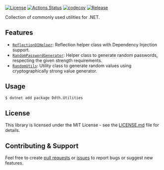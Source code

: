 [![License](https://img.shields.io/badge/license-MIT-blue.svg)](https://opensource.org/licenses/MIT)
[![Actions Status](https://github.com/DDTH/Ddth.Utilities/workflows/ci/badge.svg)](https://github.com/DDTH/Ddth.Utilities/actions)
[![codecov](https://codecov.io/gh/DDTH/Ddth.Utilities/graph/badge.svg)](https://codecov.io/gh/DDTH/Ddth.Utilities)
[![Release](https://img.shields.io/github/release/DDTH/Ddth.Utilities.svg?style=flat-square)](RELEASE-NOTES.md)

Collection of commonly used utilities for .NET.

## Features

- [`ReflectionDIHelper`](https://github.com/DDTH/Ddth.Utilities/blob/main/Ddth.Utilities/ReflectionDIHelper.cs): Reflection helper class with Dependency Injection support.
- [`RandomPasswordGenerator`](https://github.com/DDTH/Ddth.Utilities/blob/main/Ddth.Utilities/RandomPasswordGenerator.cs): Helper class to generate random passwords, respecting the given strength requirements.
- [`RandomUtils`](https://github.com/DDTH/Ddth.Utilities/blob/main/Ddth.Utilities/RandomUtils.cs): Utility class to generate random values using cryptographically strong value generator.

## Usage

```sh
$ dotnet add package Ddth.Utilities
```

## License

This library is licensed under the MIT License - see the [LICENSE.md](LICENSE.md) file for details.

## Contributing & Support

Feel free to create [pull requests](https://github.com/DDTH/Ddth.Utilities/compare/contrib_wait_to_merge...) or [issues](https://github.com/DDTH/Ddth.Utilities/issues) to report bugs or suggest new features.

